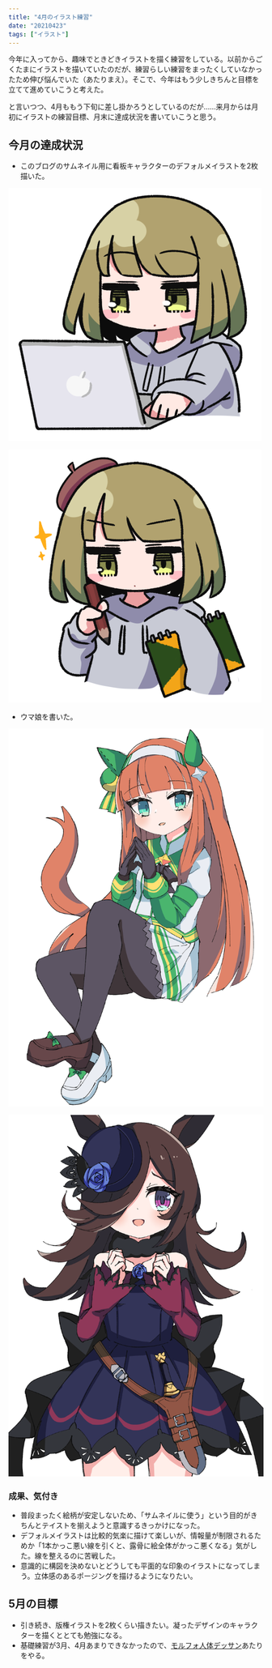```yaml
---
title: "4月のイラスト練習"
date: "20210423"
tags: ["イラスト"]
---
```


今年に入ってから、趣味でときどきイラストを描く練習をしている。以前からごくたまにイラストを描いていたのだが、練習らしい練習をまったくしていなかったため伸び悩んでいた（あたりまえ）。そこで、今年はもう少しきちんと目標を立てて進めていこうと考えた。

と言いつつ、4月ももう下旬に差し掛かろうとしているのだが……来月からは月初にイラストの練習目標、月末に達成状況を書いていこうと思う。

## 今月の達成状況

- このブログのサムネイル用に看板キャラクターのデフォルメイラストを2枚描いた。

![イラスト](./01.png)

![イラスト2](./02.png)

- ウマ娘を書いた。

![イラスト](./03.png)

![イラスト2](./04.png)

### 成果、気付き

- 普段まったく絵柄が安定しないため、「サムネイルに使う」という目的がきちんとテイストを揃えようと意識するきっかけになった。
- デフォルメイラストは比較的気楽に描けて楽しいが、情報量が制限されるためか「1本かっこ悪い線を引くと、露骨に絵全体がかっこ悪くなる」気がした。線を整えるのに苦戦した。
- 意識的に構図を決めないとどうしても平面的な印象のイラストになってしまう。立体感のあるポージングを描けるようになりたい。

## 5月の目標

- 引き続き、版権イラストを2枚くらい描きたい。凝ったデザインのキャラクターを描くととても勉強になる。
- 基礎練習が3月、4月あまりできなかったので、[モルフォ人体デッサン](http://www.graphicsha.co.jp/detail.html?p=34678)あたりをやる。
